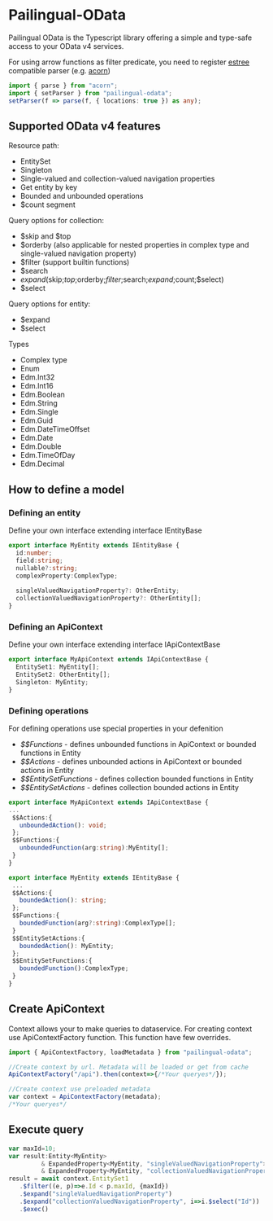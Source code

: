 # Pailingual-OData
Pailingual OData is the Typescript library offering a simple and type-safe access to your OData v4 services.

For using arrow functions as filter predicate, you need to register [estree](https://github.com/estree/estree) compatible parser (e.g. [acorn](https://github.com/acornjs/acorn))
```ts
import { parse } from "acorn";
import { setParser } from "pailingual-odata";
setParser(f => parse(f, { locations: true }) as any);
```

## Supported OData v4 features
Resource path:
 - EntitySet
 - Singleton
 - Single-valued and collection-valued navigation properties
 - Get entity by key
 - Bounded and unbounded operations
 - $count segment
 
Query options for collection:
  - $skip and $top
  - $orderby (also applicable for nested properties in complex type and single-valued navigation property)
  - $filter (support builtin functions)
  - $search
  - $expand($skip;$top;$orderby;$filter;$search;$expand;$count;$select)
  - $select
  
Query options for entity:
  - $expand
  - $select

Types
  - Complex type
  - Enum
  - Edm.Int32
  - Edm.Int16
  - Edm.Boolean
  - Edm.String
  - Edm.Single
  - Edm.Guid
  - Edm.DateTimeOffset
  - Edm.Date
  - Edm.Double
  - Edm.TimeOfDay
  - Edm.Decimal

## How to define a model

### Defining an entity
Define your own interface extending interface IEntityBase
```ts
export interface MyEntity extends IEntityBase {
  id:number;
  field:string;
  nullable?:string;
  complexProperty:ComplexType;
  
  singleValuedNavigationProperty?: OtherEntity;
  collectionValuedNavigationProperty?: OtherEntity[];
}
```

### Defining an ApiContext
Define your own interface extending interface IApiContextBase
```ts
export interface MyApiContext extends IApiContextBase {
  EntitySet1: MyEntity[];
  EntitySet2: OtherEntity[];
  Singleton: MyEntity;
}
```

### Defining operations
For defining operations use special properties in your defenition
 * _$$Functions_ - defines unbounded functions in ApiContext or bounded functions in Entity
 * _$$Actions_ - defines unbounded actions in ApiContext or bounded actions in Entity
 * _$$EntitySetFunctions_ - defines collection bounded functions in Entity
 * _$$EntitySetActions_ - defines collection bounded actions in Entity
 
 ```ts
export interface MyApiContext extends IApiContextBase {
 ...
  $$Actions:{
    unboundedAction(): void;
  };
  $$Functions:{
    unboundedFunction(arg:string):MyEntity[];
  }
}

export interface MyEntity extends IEntityBase {
  ...
  $$Actions:{
    boundedAction(): string;
  };
  $$Functions:{
    boundedFunction(arg?:string):ComplexType[];
  }
  $$EntitySetActions:{
    boundedAction(): MyEntity;
  };
  $$EntitySetFunctions:{
    boundedFunction():ComplexType;
  }
}
 ```
 
 ## Create ApiContext
 Context allows your to make queries to dataservice. For creating context use ApiContextFactory function. This function have few overrides.
 ```ts
 import { ApiContextFactory, loadMetadata } from "pailingual-odata";
 
 //Create context by url. Metadata will be loaded or get from cache
 ApiContextFactory("/api").then(context=>{/*Your queryes*/}); 
 
 //Create context use preloaded metadata
 var context = ApiContextFactory(metadata);
 /*Your queryes*/
 ```
 
 ## Execute query
 ```ts
 var maxId=10;
 var result:Entity<MyEntity> 
          & ExpandedProperty<MyEntity, "singleValuedNavigationProperty"> 
          & ExpandedProperty<MyEntity, "collectionValuedNavigationProperty", Pick<MyEntity, "Id">> =null;
result = await context.EntitySet1
    .$filter((e, p)=>e.Id < p.maxId, {maxId})
    .$expand("singleValuedNavigationProperty")
    .$expand("collectionValuedNavigationProperty", i=>i.$select("Id"))
    .$exec()
 ```
